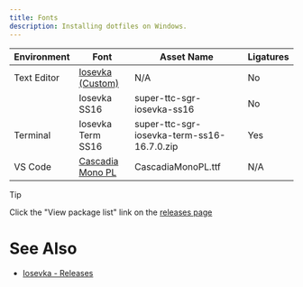 ```yaml
---
title: Fonts
description: Installing dotfiles on Windows.
---
```


| Environment | Font | Asset Name | Ligatures |
| --- | --- | --- | --- |
| Text Editor | [Iosevka (Custom)](https://github.com/zensharp/dotfiles/blob/main/misc/fonts/iosevka/iosevka-custom-semibold.ttf) | N/A | No |
|  | Iosevka SS16 | super-ttc-sgr-iosevka-ss16 | No |
| Terminal | Iosevka Term SS16 |  super-ttc-sgr-iosevka-term-ss16-16.7.0.zip | Yes |
| VS Code | [Cascadia Mono PL](https://github.com/microsoft/cascadia-code/releases) | CascadiaMonoPL.ttf | N/A |

> [!TIP]
> Click the "View package list" link on the [releases page](https://github.com/be5invis/Iosevka/releases/latest)

# See Also
* [Iosevka - Releases](https://github.com/be5invis/Iosevka/releases/latest)


